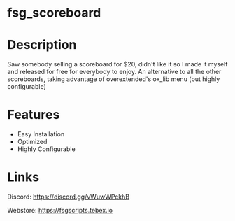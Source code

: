 # fsg_scoreboard

# Description
Saw somebody selling a scoreboard for $20, didn't like it so I made it myself and released for free for everybody to enjoy.
An alternative to all the other scoreboards, taking advantage of overextended's ox_lib menu (but highly configurable)

# Features
- Easy Installation
- Optimized
- Highly Configurable

# Links
Discord: https://discord.gg/vWuwWPckhB

Webstore: https://fsgscripts.tebex.io
